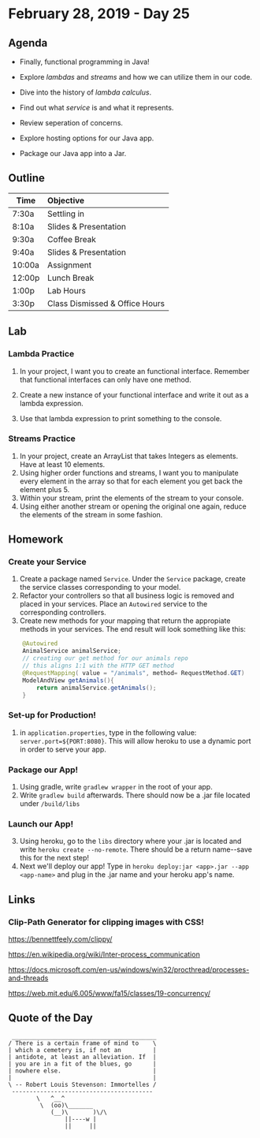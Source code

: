 # February 28, 2019 - Day 25


## Agenda

- Finally, functional programming in Java!
- Explore *lambdas* and *streams* and how we can utilize them in our code. 
- Dive into the history of *lambda calculus*. 

- Find out what *service* is and what it represents. 
- Review seperation of concerns. 
- Explore hosting options for our Java app.
- Package our Java app into a Jar. 


## Outline

| Time   | Objective                        |
| -------|:---------------------------------|
| 7:30a  | Settling in                      |
| 8:10a  | Slides & Presentation            |
| 9:30a  | Coffee Break                     |
| 9:40a  | Slides & Presentation            |
| 10:00a | Assignment                       |
| 12:00p | Lunch Break                      |
| 1:00p  | Lab Hours                        |
| 3:30p  | Class Dismissed & Office Hours   |

## Lab

### Lambda Practice

1. In your project, I want you to create an functional interface. Remember that functional interfaces can only have one method. 

2. Create a new instance of your functional interface and write it out as a lambda expression. 

3. Use that lambda expression to print something to the console. 

### Streams Practice

1. In your project, create an ArrayList that takes Integers as elements. Have at least 10 elements. 
2. Using higher order functions and streams, I want you to manipulate every element in the array so that for each element you get back the element plus 5. 
3. Within your stream, print the elements of the stream to your console.
4. Using either another stream or opening the original one again, reduce the elements of the stream in some fashion. 

## Homework

### Create your Service

1. Create a package named `Service`. Under the `Service` package, create the service classes corresponding to your model. 
2. Refactor your controllers so that all business logic is removed and placed in your services. Place an `Autowired` service to the corresponding controllers. 
3. Create new methods for your mapping that return the appropiate methods in your services. The end result will look something like this:

```Java
    @Autowired
    AnimalService animalService;
    // creating our get method for our animals repo
    // this aligns 1:1 with the HTTP GET method
    @RequestMapping( value = "/animals", method= RequestMethod.GET)
    ModelAndView getAnimals(){
        return animalService.getAnimals();
    }

```

### Set-up for Production!

1. in `application.properties`, type in the following value: `server.port=${PORT:8080}`. This will allow heroku to use a dynamic port in order to serve your app.

### Package our App!

1. Using gradle, write `gradlew wrapper` in the root of your app.
2. Write `gradlew build` afterwards. There should now be a .jar file located under `/build/libs`

### Launch our App!

3. Using heroku, go to the `libs` directory where your .jar is located and write `heroku create --no-remote`. There should be a return name--save this for the next step!
4. Next we'll deploy our app! Type in `heroku deploy:jar <app>.jar --app <app-name>` and plug in the .jar name and your heroku app's name. 


## Links

### Clip-Path Generator for clipping images with CSS!

https://bennettfeely.com/clippy/

https://en.wikipedia.org/wiki/Inter-process_communication

https://docs.microsoft.com/en-us/windows/win32/procthread/processes-and-threads

https://web.mit.edu/6.005/www/fa15/classes/19-concurrency/



## Quote of the Day 
```
 _________________________________________
/ There is a certain frame of mind to    \
| which a cemetery is, if not an         |
| antidote, at least an alleviation. If  |
| you are in a fit of the blues, go      |
| nowhere else.                          |
|                                        |
\ -- Robert Louis Stevenson: Immortelles /
 ----------------------------------------
        \   ^__^
         \  (oo)\_______
            (__)\       )\/\
                ||----w |
                ||     ||

```